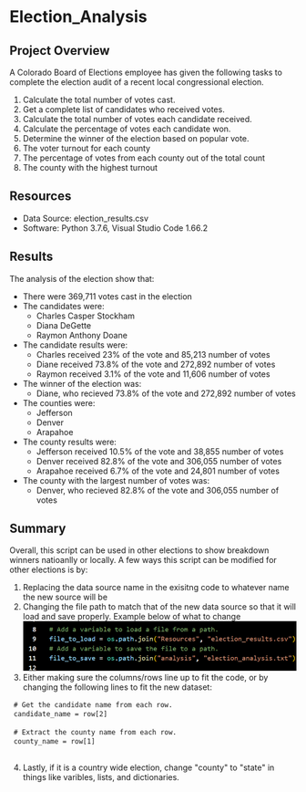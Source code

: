 # Election_Analysis

## Project Overview
A Colorado Board of Elections employee has given the following tasks to complete the election audit of a recent local congressional election.

1. Calculate the total number of votes cast.
2. Get a complete list of candidates who received votes.
3. Calculate the total number of votes each candidate received.
4. Calculate the percentage of votes each candidate won.
5. Determine the winner of the election based on popular vote.
6.  The voter turnout for each county
7. The percentage of votes from each county out of the total count
8. The county with the highest turnout

## Resources
- Data Source: election_results.csv
- Software: Python 3.7.6, Visual Studio Code 1.66.2

## Results
The analysis of the election show that:
- There were 369,711 votes cast in the election
- The candidates were:
    - Charles Casper Stockham
    - Diana DeGette
    - Raymon Anthony Doane
- The candidate results were:
    - Charles received 23% of the vote and 85,213 number of votes
    - Diane received 73.8% of the vote and 272,892 number of votes
    - Raymon received 3.1% of the vote and 11,606 number of votes
- The winner of the election was:
    - Diane, who recieved 73.8% of the vote and 272,892 number of votes
- The counties were:
    - Jefferson
    - Denver
    - Arapahoe
- The county results were:
    - Jefferson received 10.5% of the vote and 38,855 number of votes
    - Denver received 82.8% of the vote and 306,055 number of votes
    - Arapahoe received 6.7% of the vote and 24,801 number of votes
- The county with the largest number of votes was:
    - Denver, who recieved 82.8% of the vote and 306,055 number of votes

## Summary
Overall, this script can be used in other elections to show breakdown winners natioanlly or locally. A few ways this script can be modified for other elections is by:
1. Replacing the data source name in the exisitng code to whatever name the new source will be
2. Changing the file path to match that of the new data source so that it will load and save properly. Example below of what to change
![codepic](CodePic.png)
3. Either making sure the columns/rows line up to fit the code, or by changing the following lines to fit the new dataset:
```
 # Get the candidate name from each row.
 candidate_name = row[2]

 # Extract the county name from each row.
 county_name = row[1]
 
 ```
 4. Lastly, if it is a country wide election, change "county" to "state" in things like varibles, lists, and dictionaries.

